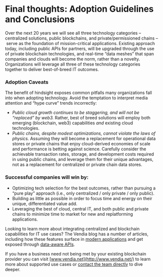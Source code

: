 # Final thoughts: Adoption Guidelines and Conclusions

Over the next 20 years we will see all three technology categories – centralized solutions, public blockchains, and private/permissioned chains – serve as the foundation of mission-critical applications. Existing approach today, including public APIs for partners, will be upgraded through the use of private blockchain technologies, and real-time “data meshes” that span companies and clouds will become the norm, rather than a novelty. Organizations will leverage all three of these technology categories together to deliver best-of-breed IT outcomes.

### Adoption Caveats

The benefit of hindsight exposes common pitfalls many organizations fall into when adopting technology. Avoid the temptation to interpret media attention and “hype curve” trends incorrectly:

- *Public cloud growth continues to be staggering, and will not be “replaced” by web3.* Rather, best of breed solutions will employ both emerging (blockchain, web3) capabilities *and* existing cloud technologies.
- *Public chains, despite modest optimizations, cannot violate the laws of physics.* Assuming they will become a replacement for operational data stores or private chains that enjoy cloud-derived economies of scale and performance is betting against science. Carefully consider the achievable transaction rates, storage, and development costs required in using public chains, and leverage them for their unique advantages, not as a replacement for centralized or private chain data stores.

### Successful companies will win by:

- Optimizing tech selection for the best outcomes, rather than pursuing a “pure play” approach (i.e., only centralized / only private / only public).
- Building as little as possible in order to focus time and energy on their unique, differentiated value add.
- Leveraging the best of cloud, central IT, and both public and private chains to minimize time to market for new and replatforming applications.

Looking to learn more about integrating centralized and blockchain capabilities for IT use cases? The Vendia blog has a number of articles, including how these features surface in [modern applications](https://www.vendia.net/blog/lean-app) and get exposed through [data-aware APIs](http://vendia.net/blog/smart-api).

If you have a business need not being met by your existing blockchain provider you can visit [www.vendia.net](http://www.vendia.net/) to learn more about supported use cases or [contact the team directly](https://www.vendia.net/contact-us) to dive deeper.
